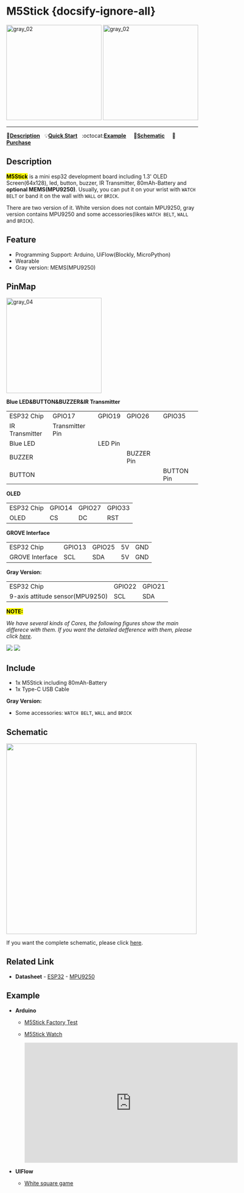 # M5Stick {docsify-ignore-all}

<img src="assets/img/product_pics/core/minicore/m5stick/m5stick_02.png" alt="gray_02" width="250" height="250">
<img src="assets/img/product_pics/core/minicore/m5stick/m5stick_04.png" alt="gray_02" width="250" height="250">

* * *

:memo:**[Description](#Description)**&nbsp;&nbsp;&nbsp;:bulb:**[Quick Start](en/quick_start/m5stick/m5stick_quick_start)**&nbsp;&nbsp;&nbsp;:octocat:**[Example](#Example)** &nbsp;&nbsp;&nbsp; :electric_plug:**[Schematic](#Schematic)** &nbsp;&nbsp;&nbsp; 🛒**[Purchase](https://www.aliexpress.com/store/product/M5Stack-Official-New-M5Stick-Mini-Development-Kit-ESP32-1-3-OLED-80mAh-Battery-Inside-Buzzer-IR/3226069_32947692973.html?spm=a2g1y.12024536.productList_5885011.subject_1)**

<!-- &nbsp;&nbsp;&nbsp;:clapper:**[Related Video](#Related-Video)** -->

## Description

<mark>**M5Stick**</mark> is a mini esp32 development board including 1.3' OLED Screen(64x128), led, button, buzzer, IR Transmitter, 80mAh-Battery and **optional MEMS(MPU9250)**. Usually, you can put it on your wrist with `WATCH BELT` or band it on the wall with `WALL` or `BRICK`.

There are two version of it. White version does not contain MPU9250, gray version contains MPU9250 and some accessories(likes `WATCH BELT`, `WALL` and `BRICK`).

## Feature

-  Programming Support: Arduino, UiFlow(Blockly, MicroPython)
-  Wearable
-  Gray version: MEMS(MPU9250)

## PinMap

 <img src="assets/img/product_pics/core/minicore/m5stick/m5stick_03.png" alt="gray_04" width="250" height="250">

**Blue LED&BUTTON&BUZZER&IR Transmitter**

<table>
 <tr><td>ESP32 Chip</td><td>GPIO17</td><td>GPIO19</td><td>GPIO26</td><td>GPIO35</td></tr>
 <tr><td>IR Transmitter</td><td>Transmitter Pin</td><td> </td><td> </td><td> </td></tr>
 <tr><td>Blue LED</td><td> </td><td>LED Pin</td><td> </td><td> </td></tr>
<tr><td>BUZZER</td><td> </td><td> </td><td>BUZZER Pin</td></tr>
<tr><td>BUTTON</td><td> </td><td> </td><td> </td><td>BUTTON Pin</td></tr>
</table>

**OLED**

<table>
 <tr><td>ESP32 Chip</td><td>GPIO14</td><td>GPIO27</td><td>GPIO33</td>
 <tr><td>OLED</td><td>CS</td><td>DC</td><td>RST</td>
</table>

**GROVE Interface**

<table>
 <tr><td>ESP32 Chip</td><td>GPIO13</td><td>GPIO25</td><td>5V</td><td>GND</td></tr>
 <tr><td>GROVE Interface</td><td>SCL</td><td>SDA</td><td>5V</td><td>GND</td></tr>
</table>

**Gray Version:**

<table>
 <tr><td>ESP32 Chip</td><td>GPIO22</td><td>GPIO21</td>
 <tr><td>9-axis attitude sensor(MPU9250)</td><td>SCL</td><td>SDA</td>
</table>

**<mark>NOTE:</mark>**

*We have several kinds of Cores, the following figures show the main differece with them. If you want the detailed defference with them, please click [here](https://github.com/m5stack/M5-Schematic/blob/master/Core/hardware_difference_between_cores.md).*

<img src="assets/img/product_pics/core/core_comparison_04.png">

<img src="assets/img/product_pics/core/core_comparison_05.png">

## Include

-  1x M5Stick including 80mAh-Battery
-  1x Type-C USB Cable

**Gray Version:**
-  Some accessories: `WATCH BELT`, `WALL` and `BRICK`

## Schematic

<img src="assets/img/product_pics/core/minicore/m5stick/m5stick_sch.png" width="500" height="500">

If you want the complete schematic, please click [here](https://github.com/m5stack/M5-Schematic/tree/master/Core/m5stick).

## Related Link

-  **Datasheet** - [ESP32](https://www.espressif.com/sites/default/files/documentation/esp32_datasheet_cn.pdf) - [MPU9250](https://www.invensense.com/wp-content/uploads/2015/02/PS-MPU-9250A-01-v1.1.pdf)

## Example

* **Arduino**

    - [M5Stick Factory Test](https://github.com/m5stack/M5Stack/tree/master/examples/Stick/FactoryTest)

    - [M5Stick Watch](https://github.com/eggfly/StickWatch)

        <iframe width="560" height="315"        src="https://www.youtube.com/embed/kw5ut5MAkZw" frameborder="0"     allow="accelerometer; autoplay; encrypted-media; gyroscope;      picture-in-picture" allowfullscreen></iframe>

* **UIFlow**

    - [White square game](https://github.com/m5stack/M5-ProductExampleCodes/tree/master/Core/M5Stick/UIFlow)

<!-- ## Related Video

- **m5stack instroduce**

<iframe width="560" height="315" src="https://www.youtube.com/embed/W5ZfDCBc1lk" frameborder="0" allow="accelerometer; autoplay; encrypted-media; gyroscope; picture-in-picture" allowfullscreen></iframe> -->
